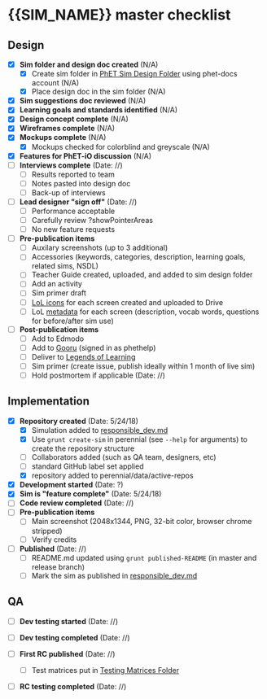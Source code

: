 # {{SIM_NAME}} master checklist

## Design
- [x] **Sim folder and design doc created** (N/A)
  - [x] Create sim folder in [PhET Sim Design Folder](https://drive.google.com/drive/folders/0B6CMwxdP0NGYUUhvZnlCUDF0bGc) using phet-docs account (N/A)
  - [x] Place design doc in the sim folder (N/A)
- [x] **Sim suggestions doc reviewed** (N/A)
- [x] **Learning goals and standards identified** (N/A)
- [x] **Design concept complete**  (N/A)
- [x] **Wireframes complete** (N/A)
- [x] **Mockups complete** (N/A)
  - [x] Mockups checked for colorblind and greyscale (N/A)
- [x] **Features for PhET-iO discussion** (N/A)
- [ ] **Interviews complete** (Date: //)
  - [ ] Results reported to team
  - [ ] Notes pasted into design doc
  - [ ] Back-up of interviews
- [ ] **Lead designer "sign off"** (Date: //)
  - [ ] Performance acceptable
  - [ ] Carefully review ?showPointerAreas
  - [ ] No new feature requests
- [ ] **Pre-publication items**
  - [ ] Auxilary screenshots (up to 3 additional)
  - [ ] Accessories (keywords, categories, description, learning goals, related sims, NSDL)
  - [ ] Teacher Guide created, uploaded, and added to sim design folder
  - [ ] Add an activity
  - [ ] Sim primer draft
  - [ ] [LoL icons](https://docs.google.com/document/d/1GmLNE31gs8hQYGze3xwmN9k7B6gu7lQ7wJe2phqdH9Y/edit) for each screen created and uploaded to Drive
  - [ ] LoL [metadata](https://docs.google.com/spreadsheets/d/1umIAmhn89WN1nzcHKhYJcv-n3Oj6ps1wITc-CjWYytE/edit#gid=562591429) for each screen (description, vocab words, questions for before/after sim use)
- [ ] **Post-publication items**
  - [ ] Add to Edmodo
  - [ ] Add to [Gooru](http://gooru.org/PhET/content/resources) (signed in as phethelp)
  - [ ] Deliver to [Legends of Learning](https://docs.google.com/spreadsheets/d/1umIAmhn89WN1nzcHKhYJcv-n3Oj6ps1wITc-CjWYytE/edit#gid=0)
  - [ ] Sim primer (create issue, publish ideally within 1 month of live sim)
  - [ ] Hold postmortem if applicable (Date: //)

## Implementation
- [x] **Repository created** (Date: 5/24/18)
  - [x] Simulation added to [responsible_dev.md](https://github.com/phetsims/phet-info/blob/master/sim-info/responsible_dev.md)
  - [x] Use `grunt create-sim` in perennial (see `--help` for arguments) to create the repository structure
  - [ ] Collaborators added (such as QA team, designers, etc)
  - [ ] standard GitHub label set applied
  - [x] repository added to perennial/data/active-repos
- [x] **Development started** (Date: ?)
- [x] **Sim is "feature complete"** (Date: 5/24/18)
- [ ] **Code review completed** (Date: //)
- [ ] **Pre-publication items**
  - [ ] Main screenshot (2048x1344, PNG, 32-bit color, browser chrome stripped)
  - [ ] Verify credits
- [ ] **Published** (Date: //)
  - [ ] README.md updated using `grunt published-README` (in master and release branch)
  - [ ] Mark the sim as published in [responsible_dev.md](https://github.com/phetsims/phet-info/blob/master/sim-info/responsible_dev.md)

## QA
- [ ] **Dev testing started** (Date: //)
- [ ] **Dev testing completed** (Date: //)
- [ ] **First RC published** (Date: //)
  - [ ] Test matrices put in [Testing Matrices Folder](https://drive.google.com/drive/folders/0B6CMwxdP0NGYbW9fTGNCODdYVjQ)
- [ ] **RC testing completed** (Date: //)

